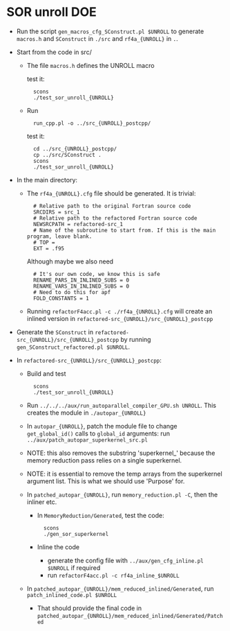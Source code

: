 # SOR unroll DOE

* Run the script `gen_macros_cfg_SConstruct.pl $UNROLL` to generate `macros.h` and `SConstruct` in `./src` and `rf4a_{UNROLL}` in `.`.
* Start from the code in src/
	* The file `macros.h` defines the UNROLL macro

		test it:

			scons
			./test_sor_unroll_{UNROLL}

	* Run

			run_cpp.pl -o ../src_{UNROLL}_postcpp/

		test it:

			cd ../src_{UNROLL}_postcpp/
			cp ../src/SConstruct .
			scons
			./test_sor_unroll_{UNROLL}

* In the main directory:
	* The `rf4a_{UNROLL}.cfg` file should be generated. It is trivial:

			# Relative path to the original Fortran source code
			SRCDIRS = src_1
			# Relative path to the refactored Fortran source code
			NEWSRCPATH = refactored-src_1
			# Name of the subroutine to start from. If this is the main program, leave blank.
			# TOP =
			EXT = .f95

		Although maybe we also need

			# It's our own code, we know this is safe
			RENAME_PARS_IN_INLINED_SUBS = 0
			RENAME_VARS_IN_INLINED_SUBS = 0
			# Need to do this for apf
			FOLD_CONSTANTS = 1

	* Running `refactorF4acc.pl -c ./rf4a_{UNROLL}.cfg`  will create an inlined version in `refactored-src_{UNROLL}/src_{UNROLL}_postcpp`

* Generate the `SConstruct` in `refactored-src_{UNROLL}/src_{UNROLL}_postcpp` by running `gen_SConstruct_refactored.pl $UNROLL`.
* In `refactored-src_{UNROLL}/src_{UNROLL}_postcpp`:
	* Build and test

			scons
			./test_sor_unroll_{UNROLL}

	* Run `../../../aux/run_autoparallel_compiler_GPU.sh UNROLL`. This creates the module in `./autopar_{UNROLL}`
	* In `autopar_{UNROLL}`, patch the module file to change `get_global_id()` calls to `global_id` arguments: run `../aux/patch_autopar_superkernel_src.pl`
	* NOTE: this also removes the substring 'superkernel_' because the memory reduction pass relies on a single superkernel.
	* NOTE: it is essential to remove the temp arrays from the superkernel argument list. This is what we should use 'Purpose' for.
	* In `patched_autopar_{UNROLL}`, run  `memory_reduction.pl -C`, then the inliner etc.
		* In `MemoryReduction/Generated`, test the code:

				scons
				./gen_sor_superkernel

		* Inline the code
			- generate the config file with `../aux/gen_cfg_inline.pl $UNROLL` if required
			- run `refactorF4acc.pl -c rf4a_inline_$UNROLL`
	* In `patched_autopar_{UNROLL}/mem_reduced_inlined/Generated`, run  `patch_inlined_code.pl $UNROLL`
		- That should provide the final code in `patched_autopar_{UNROLL}/mem_reduced_inlined/Generated/Patched`



